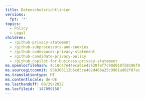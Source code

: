 ```yaml
---
title: Datenschutzrichtlinien
versions:
  fpt: '*'
topics:
  - Policy
  - Legal
children:
  - /github-privacy-statement
  - /github-subprocessors-and-cookies
  - /github-codespaces-privacy-statement
  - /github-candidate-privacy-policy
  - /github-copilot-for-business-privacy-statement
ms.openlocfilehash: 4c10c47e44eca61e42528fef7c90d010fd8196f0
ms.sourcegitcommit: 93b306112b5cd5ce482d468a25c9961ad02f87ac
ms.translationtype: HT
ms.contentlocale: de-DE
ms.lasthandoff: 08/29/2022
ms.locfileid: '147099150'
---
```


